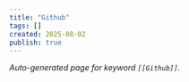 ```yaml
---
title: "Github"
tags: []
created: 2025-08-02
publish: true
---
```


_Auto-generated page for keyword `[[Github]]`._
